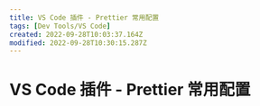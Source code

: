 ```yaml
---
title: VS Code 插件 - Prettier 常用配置
tags: [Dev Tools/VS Code]
created: 2022-09-28T10:03:37.164Z
modified: 2022-09-28T10:30:15.287Z
---
```


# VS Code 插件 - Prettier 常用配置

```json

```

